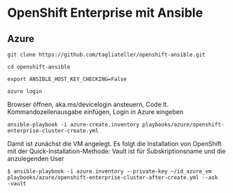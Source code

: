 # OpenShift Enterprise mit Ansible

## Azure

```shell
git clone https://github.com/tagliateller/openshift-ansible.git

cd openshift-ansible

export ANSIBLE_HOST_KEY_CHECKING=False

azure login
```

Browser öffnen, aka.ms/devicelogin ansteuern, Code lt. Kommandozeilenausgabe einfügen, Login in Azure eingeben

```shell
ansible-playbook -i azure-create.inventory playbooks/azure/openshift-enterprise-cluster-create.yml
```

Damit ist zunächst die VM angelegt. Es folgt die Installation von OpenShift mit der Quick-Installation-Methode:
Vault ist für Subskriptionsname und die anzulegenden User

```shell
$ ansible-playbook -i azure.inventory --private-key ~/id_azure_vm playbooks/azure/openshift-enterprise-cluster-after-create.yml --ask
-vault
``` 
